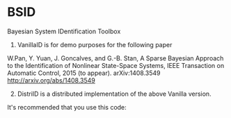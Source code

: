 # BSID
Bayesian System IDentification Toolbox

1. VanillaID is for demo purposes for the following paper

W.Pan, Y. Yuan, J. Goncalves, and G.-B. Stan, A Sparse Bayesian Approach to the Identification of Nonlinear State-Space Systems, IEEE Transaction on Automatic Control, 2015 (to appear). arXiv:1408.3549 http://arxiv.org/abs/1408.3549

2. DistriID is a distributed implementation of the above Vanilla version.

It's recommended that you use this code:


